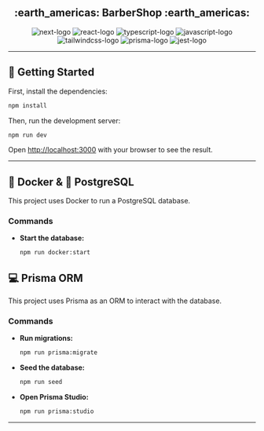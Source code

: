 <h2 align='center'>:earth_americas: BarberShop :earth_americas:</h2>

<p align="center">
<img alt="next-logo" src="https://img.shields.io/badge/Next.js-black?logo=next.js&logoColor=white" />
<img alt="react-logo" src="https://img.shields.io/badge/React-%2320232a.svg?logo=react&logoColor=%2361DAFB" />
<img alt="typescript-logo" src="https://img.shields.io/badge/TypeScript-3178C6?logo=typescript&logoColor=fff" />
<img alt="javascript-logo" src="https://img.shields.io/badge/JavaScript-F7DF1E?logo=javascript&logoColor=000" />
<img alt="tailwindcss-logo" src="https://img.shields.io/badge/Tailwind%20CSS-%2338B2AC.svg?logo=tailwind-css&logoColor=white" />
<img alt="prisma-logo" src="https://img.shields.io/badge/Prisma-2D3748?logo=prisma&logoColor=white" />
<img alt="jest-logo" src="https://img.shields.io/badge/Jest-C21325?logo=jest&logoColor=fff" />
</p>

---

## 🚀 Getting Started

First, install the dependencies:

```bash
npm install
```

Then, run the development server:

```bash
npm run dev
```

Open [http://localhost:3000](http://localhost:3000) with your browser to see the result.

---

## 🐳 Docker & 🐘 PostgreSQL

This project uses Docker to run a PostgreSQL database.

### Commands

- **Start the database:**

  ```bash
  npm run docker:start
  ```

## ‎‍💻 Prisma ORM

This project uses Prisma as an ORM to interact with the database.

### Commands

- **Run migrations:**

  ```bash
  npm run prisma:migrate
  ```

- **Seed the database:**

  ```bash
  npm run seed
  ```

- **Open Prisma Studio:**

  ```bash
  npm run prisma:studio
  ```

---
